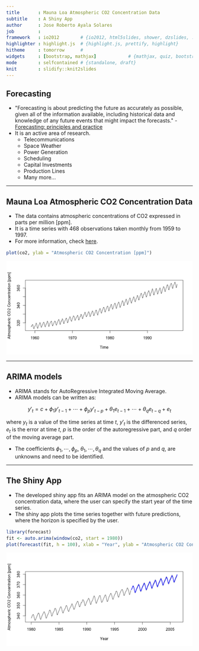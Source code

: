 ```yaml
---
title       : Mauna Loa Atmospheric CO2 Concentration Data
subtitle    : A Shiny App
author      : Jose Roberto Ayala Solares
job         : 
framework   : io2012        # {io2012, html5slides, shower, dzslides, ...}
highlighter : highlight.js  # {highlight.js, prettify, highlight}
hitheme     : tomorrow      # 
widgets     : [bootstrap, mathjax]            # {mathjax, quiz, bootstrap}
mode        : selfcontained # {standalone, draft}
knit        : slidify::knit2slides
---
```


## Forecasting

+ "Forecasting is about predicting the future as accurately as possible, given all of the information available, including historical data and knowledge of any future events that might impact the forecasts." - <a href="https://www.otexts.org/fpp/1/2">Forecasting: principles and practice</a>
+ It is an active area of research.
    + Telecommunications 
    + Space Weather
    + Power Generation
    + Scheduling
    + Capital Investments
    + Production Lines
    + Many more...

---

## Mauna Loa Atmospheric CO2 Concentration Data

+ The data contains atmospheric concentrations of CO2 expressed in parts per million [ppm].
+ It is a time series with 468 observations taken monthly from 1959 to 1997.
+ For more information, check <a href="https://stat.ethz.ch/R-manual/R-devel/library/datasets/html/co2.html">here</a>.


```r
plot(co2, ylab = "Atmospheric CO2 Concentration [ppm]")
```

![plot of chunk data](assets/fig/data-1.png) 

--- 

## ARIMA models

+ ARIMA stands for AutoRegressive Integrated Moving Average.
+ ARIMA models can be written as:

$$\begin{equation}y'_{t} = c +
\phi_{1}y'_{t-1} + \cdots + \phi_{p}y'_{t-p} +
\theta_{1}e_{t-1} + \cdots + \theta_{q}e_{t-q} + e_{t}
\end{equation}$$

where $y_{t}$ is a value of the time series at time $t$, $y'_{t}$ is the differenced series, $e_{t}$ is the error at time $t$, $p$ is the order of the autoregressive part, and $q$ order of the moving average part.

+ The coefficients $\phi_{1},\cdots,\phi_{p}$, $\theta_{1},\cdots,\theta_{q}$ and the values of $p$ and $q$, are unknowns and need to be identified.

--- 

## The Shiny App

+ The developed shiny app fits an ARIMA model on the atmospheric CO2 concentration data, where the user can specify the start year of the time series.
+ The shiny app plots the time series together with future predictions, where the horizon is specified by the user.


```r
library(forecast)
fit <- auto.arima(window(co2, start = 1980))
plot(forecast(fit, h = 100), xlab = "Year", ylab = "Atmospheric CO2 Concentration [ppm]", main = "")
```

![plot of chunk plot](assets/fig/plot-1.png) 
